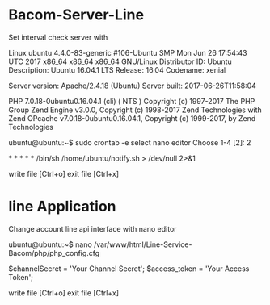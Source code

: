 # Bacom-Server-Line

Set interval check server with

Linux ubuntu 4.4.0-83-generic #106-Ubuntu SMP Mon Jun 26 17:54:43 UTC 2017 x86_64 x86_64 x86_64 GNU/Linux
Distributor ID: Ubuntu
Description:    Ubuntu 16.04.1 LTS
Release:        16.04
Codename:       xenial

Server version: Apache/2.4.18 (Ubuntu)
Server built:   2017-06-26T11:58:04

PHP 7.0.18-0ubuntu0.16.04.1 (cli) ( NTS )
Copyright (c) 1997-2017 The PHP Group
Zend Engine v3.0.0, Copyright (c) 1998-2017 Zend Technologies
with Zend OPcache v7.0.18-0ubuntu0.16.04.1, Copyright (c) 1999-2017, by Zend Technologies

ubuntu@ubuntu:~$ sudo crontab -e
select nano editor
Choose 1-4 [2]: 2

\* \* \* \* \* /bin/sh /home/ubuntu/notify.sh > /dev/null 2>&1

write file [Ctrl+o]
exit file  [Ctrl+x]

# line Application
Change account line api interface with nano editor

ubuntu@ubuntu:~$ nano /var/www/html/Line-Service-Bacom/php/php_config.cfg


$channelSecret = 'Your Channel Secret';
$access_token  = 'Your Access Token';

write file [Ctrl+o]
exit file  [Ctrl+x]



